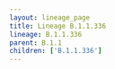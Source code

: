 ```yaml
---
layout: lineage_page
title: Lineage B.1.1.336
lineage: B.1.1.336
parent: B.1.1
children: ['B.1.1.336']
---
```

